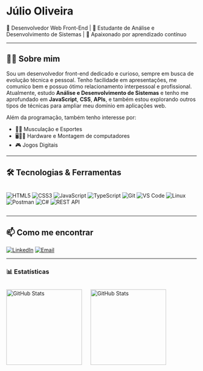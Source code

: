 # Júlio Oliveira

🎯 Desenvolvedor Web Front-End | 🚀 Estudante de Análise e Desenvolvimento de Sistemas | 🧠 Apaixonado por aprendizado contínuo

---

## 🧑‍💻 Sobre mim

Sou um desenvolvedor front-end dedicado e curioso, sempre em busca de evolução técnica e pessoal. Tenho facilidade em apresentações, me comunico bem e possuo ótimo relacionamento interpessoal e profissional. Atualmente, estudo **Análise e Desenvolvimento de Sistemas** e tenho me aprofundado em **JavaScript**, **CSS**,  **APIs**, e também estou explorando outros tipos de técnicas para ampliar meu domínio em aplicações web.

Além da programação, também tenho interesse por:
- 🏋️‍♂️ Musculação e Esportes
- 🖥👨‍💻 Hardware e Montagem de computadores
- 🎮 Jogos Digitais

---

## 🛠️ Tecnologias & Ferramentas

<div style="display: flex; flex-wrap: wrap; gap: 10px;">
  
![HTML5](https://img.shields.io/badge/-HTML5-E34F26?style=for-the-badge&logo=html5&logoColor=white)
![CSS3](https://img.shields.io/badge/-CSS3-1572B6?style=for-the-badge&logo=css3)
![JavaScript](https://img.shields.io/badge/-JavaScript-F7DF1E?style=for-the-badge&logo=javascript&logoColor=black)
![TypeScript](https://img.shields.io/badge/-TypeScript-3178C6?style=for-the-badge&logo=typescript&logoColor=white)
![Git](https://img.shields.io/badge/-Git-F05032?style=for-the-badge&logo=git&logoColor=white)
![VS Code](https://img.shields.io/badge/-VSCode-007ACC?style=for-the-badge&logo=visual-studio-code)
![Linux](https://img.shields.io/badge/-Linux-FCC624?style=for-the-badge&logo=linux&logoColor=black)
![Postman](https://img.shields.io/badge/-Postman-FF6C37?style=for-the-badge&logo=postman&logoColor=white)
![C#](https://img.shields.io/badge/-C%23-239120?style=for-the-badge&logo=c-sharp&logoColor=white)
![REST API](https://img.shields.io/badge/-REST%20API-61DAFB?style=for-the-badge&logo=rest-api&logoColor=black)

</div>

---

## 📫 Como me encontrar

[![LinkedIn](https://img.shields.io/badge/-LinkedIn-0A66C2?style=for-the-badge&logo=linkedin&logoColor=white)](https://www.linkedin.com/in/lagesdeoliveira)
[![Email](https://img.shields.io/badge/-Email-D14836?style=for-the-badge&logo=gmail&logoColor=white)](mailto:julinho@lagesoliveira.com.br)

---

### 📊 Estatísticas

<div style="display: flex; flex-wrap: wrap; gap: 10px;">
  <p>
    <img 
      align="left" 
      alt="GitHub Stats" 
      height="200" 
      style="padding-right: 10px;" 
      src="https://github-readme-stats.vercel.app/api?username=JulioFlavio&show_icons=true&theme=tokyonight&include_all_commits=true&locale=pt-br" 
    />
  
  <img 
        align="left" 
        alt="GitHub Stats" 
        height="200" 
        src="https://github-readme-stats.vercel.app/api/top-langs/?username=JulioFlavio&theme=tokyonight&layout=compact&custom_title=Tecnologias&langs_count=9" 
    />
  
  </p>
</div>
